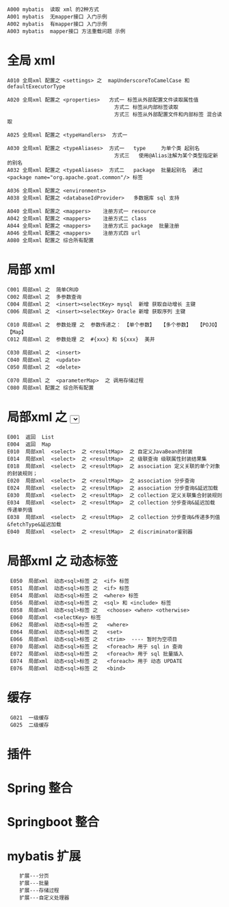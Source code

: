 #
    A000 mybatis  读取 xml 的2种方式 
    A001 mybatis  无mapper接口 入门示例
    A002 mybatis  有mapper接口 入门示例
    A003 mybatis  mapper接口 方法重载问题 示例
# 全局 xml 
    A010 全局xml 配置之 <settings> 之  mapUnderscoreToCamelCase 和 defaultExecutorType
    
    A020 全局xml 配置之 <properties>   方式一 标签从外部配置文件读取属性值 
                                       方式二 标签从内部标签读取
                                       方式三 标签从外部配置文件和内部标签 混合读取
    
    A025 全局xml 配置之 <typeHandlers>  方式一   
    
    A030 全局xml 配置之 <typeAliases>  方式一   type     为单个类 起别名
                                       方式三   使用@Alias注解为某个类型指定新的别名
    A032 全局xml 配置之 <typeAliases>  方式二   package  批量起别名  通过    <package name="org.apache.goat.common"/> 标签
    
    A036 全局xml 配置之 <environments>  
    A038 全局xml 配置之 <databaseIdProvider>   多数据库 sql 支持
    
    A040 全局xml 配置之 <mappers>    注册方式一 resource
    A042 全局xml 配置之 <mappers>    注册方式二 class
    A044 全局xml 配置之 <mappers>    注册方式三 package  批量注册 
    A046 全局xml 配置之 <mappers>    注册方式四 url
    A080 全局xml 配置之 综合所有配置 

# 局部 xml 
    C001 局部xml 之  简单CRUD
    C002 局部xml 之  多参数查询
    C004 局部xml 之  <insert><selectKey> mysql  新增 获取自动增长 主键
    C006 局部xml 之  <insert><selectKey> Oracle 新增 获取序列 主键
    
    C010 局部xml 之  参数处理 之  参数传递之： 【单个参数】  【多个参数】  【POJO】  【Map】
    C012 局部xml 之  参数处理 之  #{xxx} 和 ${xxx}  美井
    
    C030 局部xml 之  <insert> 
    C040 局部xml 之  <update> 
    C050 局部xml 之  <delete> 
    
    C070 局部xml 之  <parameterMap>  之 调用存储过程
    C080 局部xml 配置之 综合所有配置 
    
# 局部xml 之 <select> 标签高级查询 之 <resultMap> 
    E001  返回  List 
    E004  返回  Map 
    E010  局部xml  <select>  之 <resultMap>  之 自定义JavaBean的封装
    E014  局部xml  <select>  之 <resultMap>  之 级联查询 级联属性封装结果集
    E018  局部xml  <select>  之 <resultMap>  之 association 定义关联的单个对象的封装规则；
    E020  局部xml  <select>  之 <resultMap>  之 association 分步查询
    E024  局部xml  <select>  之 <resultMap>  之 association 分步查询&延迟加载
    E030  局部xml  <select>  之 <resultMap>  之 collection 定义关联集合封装规则
    E034  局部xml  <select>  之 <resultMap>  之 collection 分步查询&延迟加载 传递单列值
    E038  局部xml  <select>  之 <resultMap>  之 collection 分步查询&传递多列值&fetchType&延迟加载
    E040  局部xml  <select>  之 <resultMap>  之 discriminator鉴别器
    

# 局部xml 之  动态<sql>标签
     E050  局部xml  动态<sql>标签 之  <if> 标签
     E051  局部xml  动态<sql>标签 之  <if> 标签
     E054  局部xml  动态<sql>标签 之  <where> 标签
     E056  局部xml  动态<sql>标签 之  <sql> 和 <include> 标签 
     E058  局部xml  动态<sql>标签 之   <choose> <when> <otherwise>
     E060  局部xml  <selectKey> 标签
     E062  局部xml  动态<sql>标签 之   <where> 
     E064  局部xml  动态<sql>标签 之   <set>
     E066  局部xml  动态<sql>标签 之   <trim>  ---- 暂时为空项目
     E070  局部xml  动态<sql>标签 之   <foreach> 用于 sql in 查询
     E072  局部xml  动态<sql>标签 之   <foreach> 用于 sql 批量插入
     E074  局部xml  动态<sql>标签 之   <foreach> 用于 动态 UPDATE
     E076  局部xml  动态<sql>标签 之   <bind> 


#   缓存
     G021  一级缓存 
     G025  二级缓存 

#   插件
#   Spring 整合 
#   Springboot 整合 
#   mybatis 扩展  
        扩展---分页
        扩展---批量
        扩展---存储过程
        扩展---自定义处理器
        
        
